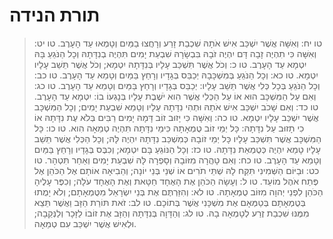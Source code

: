 # תורת הנידה

> טו יח: וְאִשָּׁה אֲשֶׁר יִשְׁכַּב אִישׁ אֹתָהּ שִׁכְבַת זָרַע וְרָחֲצוּ בַמַּיִם וְטָמְאוּ עַד הָעָרֶב.
> טו יט: וְאִשָּׁה כִּי תִהְיֶה זָבָה דָּם יִהְיֶה זֹבָהּ בִּבְשָׂרָהּ שִׁבְעַת יָמִים תִּהְיֶה בְנִדָּתָהּ וְכָל הַנֹּגֵעַ בָּהּ יִטְמָא עַד הָעָרֶב.
> טו כ: וְכֹל אֲשֶׁר תִּשְׁכַּב עָלָיו בְּנִדָּתָהּ יִטְמָא; וְכֹל אֲשֶׁר תֵּשֵׁב עָלָיו יִטְמָא.
> טו כא: וְכָל הַנֹּגֵעַ בְּמִשְׁכָּבָהּ יְכַבֵּס בְּגָדָיו וְרָחַץ בַּמַּיִם וְטָמֵא עַד הָעָרֶב.
> טו כב: וְכָל הַנֹּגֵעַ בְּכָל כְּלִי אֲשֶׁר תֵּשֵׁב עָלָיו:  יְכַבֵּס בְּגָדָיו וְרָחַץ בַּמַּיִם וְטָמֵא עַד הָעָרֶב.
> טו כג: וְאִם עַל הַמִּשְׁכָּב הוּא אוֹ עַל הַכְּלִי אֲשֶׁר הִוא יֹשֶׁבֶת עָלָיו בְּנָגְעוֹ בוֹ:  יִטְמָא עַד הָעָרֶב.
> טו כד: וְאִם שָׁכֹב יִשְׁכַּב אִישׁ אֹתָהּ וּתְהִי נִדָּתָהּ עָלָיו וְטָמֵא שִׁבְעַת יָמִים; וְכָל הַמִּשְׁכָּב אֲשֶׁר יִשְׁכַּב עָלָיו יִטְמָא.
> טו כה: וְאִשָּׁה כִּי יָזוּב זוֹב דָּמָהּ יָמִים רַבִּים בְּלֹא עֶת נִדָּתָהּ אוֹ כִי תָזוּב עַל נִדָּתָהּ:  כָּל יְמֵי זוֹב טֻמְאָתָהּ כִּימֵי נִדָּתָהּ תִּהְיֶה טְמֵאָה הִוא.
> טו כו: כָּל הַמִּשְׁכָּב אֲשֶׁר תִּשְׁכַּב עָלָיו כָּל יְמֵי זוֹבָהּ כְּמִשְׁכַּב נִדָּתָהּ יִהְיֶה לָּהּ; וְכָל הַכְּלִי אֲשֶׁר תֵּשֵׁב עָלָיו טָמֵא יִהְיֶה כְּטֻמְאַת נִדָּתָהּ.
> טו כז: וְכָל הַנּוֹגֵעַ בָּם יִטְמָא; וְכִבֶּס בְּגָדָיו וְרָחַץ בַּמַּיִם וְטָמֵא עַד הָעָרֶב.
> טו כח: וְאִם טָהֲרָה מִזּוֹבָהּ וְסָפְרָה לָּהּ שִׁבְעַת יָמִים וְאַחַר תִּטְהָר.
> טו כט: וּבַיּוֹם הַשְּׁמִינִי תִּקַּח לָהּ שְׁתֵּי תֹרִים אוֹ שְׁנֵי בְּנֵי יוֹנָה; וְהֵבִיאָה אוֹתָם אֶל הַכֹּהֵן אֶל פֶּתַח אֹהֶל מוֹעֵד.
> טו ל: וְעָשָׂה הַכֹּהֵן אֶת הָאֶחָד חַטָּאת וְאֶת הָאֶחָד עֹלָה; וְכִפֶּר עָלֶיהָ הַכֹּהֵן לִפְנֵי יְהוָה מִזּוֹב טֻמְאָתָהּ.
> טו לא: וְהִזַּרְתֶּם אֶת בְּנֵי יִשְׂרָאֵל מִטֻּמְאָתָם; וְלֹא יָמֻתוּ בְּטֻמְאָתָם בְּטַמְּאָם אֶת מִשְׁכָּנִי אֲשֶׁר בְּתוֹכָם.
> טו לב: זֹאת תּוֹרַת הַזָּב וַאֲשֶׁר תֵּצֵא מִמֶּנּוּ שִׁכְבַת זֶרַע לְטָמְאָה בָהּ.
> טו לג: וְהַדָּוָה בְּנִדָּתָהּ וְהַזָּב אֶת זוֹבוֹ לַזָּכָר וְלַנְּקֵבָה; וּלְאִישׁ אֲשֶׁר יִשְׁכַּב עִם טְמֵאָה. 
 

